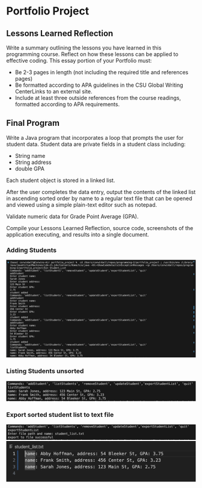 # Portfolio Project
## Lessons Learned Reflection
Write a summary outlining the lessons you have learned in this programming course. Reflect on how these lessons can be applied to effective coding.
This essay portion of your Portfolio must:
- Be 2-3 pages in length (not including the required title and references pages)
- Be formatted according to APA guidelines in the CSU Global Writing CenterLinks to an external site.
- Include at least three outside references from the course readings, formatted according to APA requirements.

## Final Program
Write a Java program that incorporates a loop that prompts the user for student data. Student data are private fields in a student class including:
- String name
- String address
- double GPA

Each student object is stored in a linked list.

After the user completes the data entry, output the contents of the linked list in ascending sorted order by name to a regular text file that can be opened and viewed using a simple plain-text editor such as notepad.

Validate numeric data for Grade Point Average (GPA).

Compile your Lessons Learned Reflection, source code, screenshots of the application executing, and results into a single document.

### Adding Students
![add student command](image.png)

### Listing Students unsorted
![list command and output](image-1.png)

### Export sorted student list to text file
![export command](image-2.png)
![sorted text file](image-3.png)


